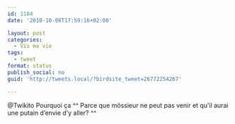 ```yaml
---
id: 1184
date: '2010-10-08T17:59:16+02:00'

layout: post
categories:
  - Vis ma vie
tags:
  - tweet
format: status
publish_social: no
guid: 'http://tweets.local/?birdsite_tweet=26772254267'

---
```


@Twikito Pourquoi ça ^^ Parce que môssieur ne peut pas venir et qu’il aurai une putain d’envie d’y aller? ^^